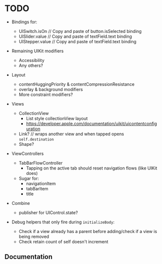 # TODO

- Bindings for:
    - UISwitch.isOn // Copy and paste of button.isSelected binding
    - UISlider.value // Copy and paste of textField.text binding
    - UIStepper.value // Copy and paste of textField.text binding

- Remaining UIKit modifiers
    - Accessibility
    - Any others?
    
- Layout
    - contentHuggingPriority & contentCompressionResistance
    - overlay & background modifiers
    - More constraint modifiers?

- Views
    - CollectionView
        - List style collectionView layout
        - https://developer.apple.com/documentation/uikit/uicontentconfiguration
    - Link? // wraps another view and when tapped opens `self.destination`
    - Shape?

- ViewControllers
    - TabBarFlowController
        - Tapping on the active tab should reset navigation flows (like UIKit does)
    - Sugar for:
        - navigationItem
        - tabBarItem
        - title
    
- Combine     
    - publisher for UIControl.state?
    
- Debug helpers that only fire during `initializeBody`:
    - Check if a view already has a parent before adding/check if a view is being removed
    - Check retain count of self doesn't increment 


## Documentation
